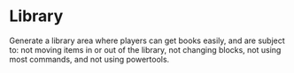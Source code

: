 # Library
Generate a library area where players can get books easily, and are subject to: not moving items in or out of the library, not changing blocks, not using most commands, and not using powertools.
